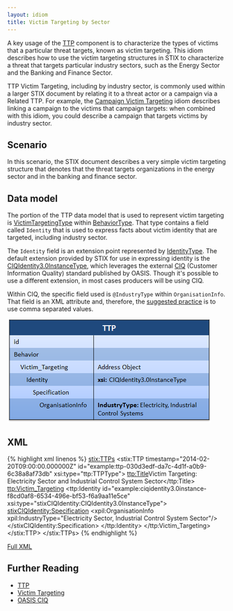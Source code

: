 ```yaml
---
layout: idiom
title: Victim Targeting by Sector
---
```


A key usage of the [TTP](/documentation/ttp/TTPType) component is to characterize the types of victims that a particular threat targets, known as victim targeting. This idiom describes how to use the victim targeting structures in STIX to characterize a threat that targets particular industry sectors, such as the Energy Sector and the Banking and Finance Sector.

TTP Victim Targeting, including by industry sector, is commonly used within a larger STIX document by relating it to a threat actor or a campaign via a Related TTP. For example, the [Campaign Victim Targeting](/idioms/campaign/victim-targeting) idiom describes linking a campaign to the victims that campaign targets: when combined with this idiom, you could describe a campaign that targets victims by industry sector.

## Scenario

In this scenario, the STIX document describes a very simple victim targeting structure that denotes that the threat targets organizations in the energy sector and in the banking and finance sector.

## Data model

The portion of the TTP data model that is used to represent victim targeting is [VictimTargetingType](/documentation/ttp/VictimTargetingType) within [BehaviorType](/documentation/ttp/BehaviorType). That type contains a field called `Identity` that is used to express facts about victim identity that are targeted, including industry sector.

The `Identity` field is an extension point represented by [IdentityType](/documentation/stixCommon/IdentityType). The default extension provided by STIX for use in expressing identity is the [CIQIdentity3.0InstanceType](/documentation/stixCiqIdentity/CIQIdentity3.0InstanceType), which leverages the external [CIQ](TODO) (Customer Information Quality) standard published by OASIS. Though it's possible to use a different extension, in most cases producers will be using CIQ.

Within CIQ, the specific field used is `@IndustryType` within `OrganisationInfo`. That field is an XML attribute and, therefore, the [suggested practice](/suggested-practices/ciq/commas) is to use comma separated values.

![TTP Targeting Sector Diagram](diagram.png)

## XML

{% highlight xml linenos %}
<stix:TTPs>
    <stix:TTP timestamp="2014-02-20T09:00:00.000000Z" id="example:ttp-030d3edf-da7c-4d1f-a0b9-6c38a8af73db" xsi:type="ttp:TTPType">
        <ttp:Title>Victim Targeting: Electricity Sector and Industrial Control System Sector</ttp:Title>
        <ttp:Victim_Targeting>
            <ttp:Identity id="example:ciqidentity3.0instance-f8cd0af8-6534-496e-bf53-f6a9aa11e5ce" xsi:type="stixCIQIdentity:CIQIdentity3.0InstanceType">
                <stixCIQIdentity:Specification>
                    <xpil:OrganisationInfo xpil:IndustryType="Electricity Sector, Industrial Control System Sector"/>
                </stixCIQIdentity:Specification>
            </ttp:Identity>
        </ttp:Victim_Targeting>
    </stix:TTP>
</stix:TTPs>
{% endhighlight %}

[Full XML](victim-targeting-sector.xml)

## Further Reading

* [TTP](/documentation/ttp/TTPType)
* [Victim Targeting](/documentation/ttp/VictimTargetingType)
* [OASIS CIQ](https://www.oasis-open.org/committees/tc_home.php?wg_abbrev=ciq)